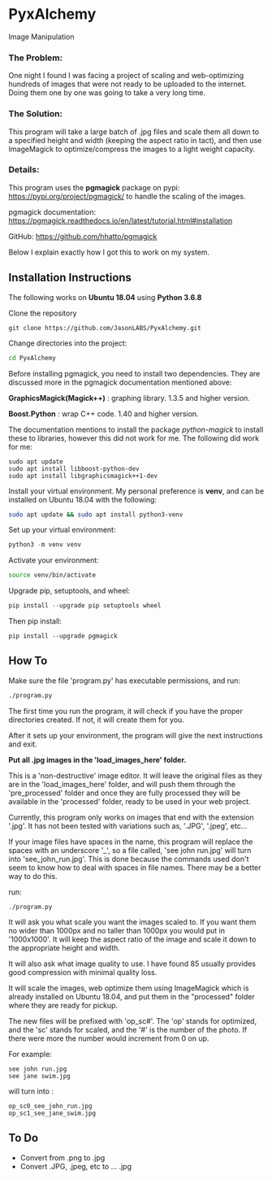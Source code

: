 # PyxAlchemy
Image Manipulation

### The Problem:

One night I found I was facing a project of scaling and web-optimizing hundreds of images that were not ready to be uploaded to the internet. Doing them one by one was going to take a very long time.

### The Solution:

This program will take a large batch of .jpg files and scale them all down to a specified height and width (keeping the aspect ratio in tact), and then use ImageMagick to optimize/compress the images to a light weight capacity. 

### Details:

This program uses the **pgmagick** package on pypi: https://pypi.org/project/pgmagick/ to handle the scaling of the images.

pgmagick documentation: https://pgmagick.readthedocs.io/en/latest/tutorial.html#installation

GitHub: https://github.com/hhatto/pgmagick

Below I explain exactly how I got this to work on my system.

## Installation Instructions

The following works on **Ubuntu 18.04** using **Python 3.6.8**

Clone the repository

```
git clone https://github.com/JasonLABS/PyxAlchemy.git
```

Change directories into the project: 

```bash
cd PyxAlchemy
```

Before installing pgmagick, you need to install two dependencies. They are discussed more in the pgmagick documentation mentioned above:

**GraphicsMagick(Magick++)** : graphing library. 1.3.5 and higher version.

**Boost.Python** : wrap C++ code. 1.40 and higher version.

The documentation mentions to install the package *python-magick* to install these to libraries, however this did not work for me. The following did work for me: 

```
sudo apt update
sudo apt install libboost-python-dev
sudo apt install libgraphicsmagick++1-dev
```

Install your virtual environment. My personal preference is **venv**, and can be installed on Ubuntu 18.04 with the following:

```bash
sudo apt update && sudo apt install python3-venv
```

Set up your virtual environment: 

```python
python3 -m venv venv
```

Activate your environment: 

```bash
source venv/bin/activate
```

Upgrade pip, setuptools, and wheel:

```python
pip install --upgrade pip setuptools wheel
```

Then pip install: 

```
pip install --upgrade pgmagick
```


## How To

Make sure the file 'program.py' has executable permissions, and run: 

```bash
./program.py
```

The first time you run the program, it will check if you have the proper directories created. If not, it will create them for you.

After it sets up your environment, the program will give the next instructions and exit. 

**Put all .jpg images in the 'load_images_here' folder.**

This is a 'non-destructive' image editor. It will leave the original files as they are in the 'load_images_here' folder, and will push them through the 'pre_processed' folder and once they are fully processed they will be available in the 'processed' folder, ready to be used in your web project. 

Currently, this program only works on images that end with the extension '.jpg'. It has not been tested with variations such as, '.JPG', '.jpeg', etc...

If your image files have spaces in the name, this program will replace the spaces with an underscore '_', so a file called, 'see john run.jpg' will turn into 'see_john_run.jpg'. This is done because the commands used don't seem to know how to deal with spaces in file names. There may be a better way to do this.

run:
```
./program.py
```

It will ask you what scale you want the images scaled to. If you want them no wider than 1000px and no taller than 1000px you would put in '1000x1000'. It will keep the aspect ratio of the image and scale it down to the appropriate height and width. 

It will also ask what image quality to use. I have found 85 usually provides good compression with minimal quality loss. 

It will scale the images, web optimize them using ImageMagick which is already installed on Ubuntu 18.04, and put them in the "processed" folder where they are ready for pickup.

The new files will be prefixed with 'op_sc#'. The 'op' stands for optimized, and the 'sc' stands for scaled, and the '#' is the number of the photo. If there were more the number would increment from 0 on up. 

For example:

```
see john run.jpg 
see jane swim.jpg
```

will turn into :

```
op_sc0_see_john_run.jpg
op_sc1_see_jane_swim.jpg
```

## To Do
- Convert from .png to .jpg
- Convert .JPG, .jpeg, etc to ... .jpg